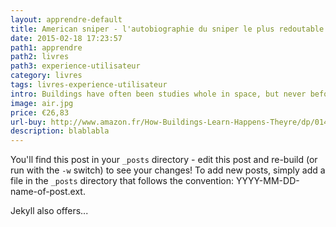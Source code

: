 ```yaml
---
layout: apprendre-default
title: American sniper - l'autobiographie du sniper le plus redoutable de l'histoire militaire américaine
date: 2015-02-18 17:23:57
path1: apprendre
path2: livres
path3: experience-utilisateur
category: livres
tags: livres-experience-utilisateur
intro: Buildings have often been studies whole in space, but never before have they been studied whole in time.
image: air.jpg
price: €26,83
url-buy: http://www.amazon.fr/How-Buildings-Learn-Happens-Theyre/dp/0140139966
description: blablabla
---
```


You'll find this post in your `_posts` directory - edit this post and re-build (or run with the `-w` switch) to see your changes!
To add new posts, simply add a file in the `_posts` directory that follows the convention: YYYY-MM-DD-name-of-post.ext.

Jekyll also offers...